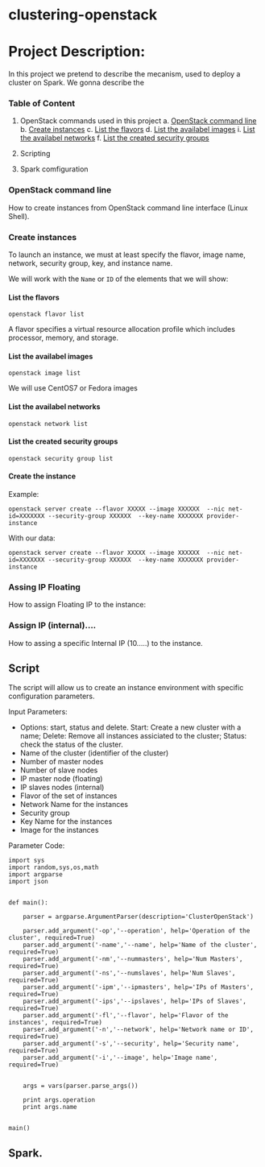 # clustering-openstack

# Project Description:
In this project we pretend to describe the mecanism, used to deploy a cluster on Spark. We gonna describe the 

### Table of Content
1. OpenStack commands used in this project 
	a. [OpenStack command line](#OpenStack-command-line)
	b. [Create instances](#Create-instances)
	c. [List the flavors](#How-to-show-the-flavors)
	d. [List the availabel images](#List-the-availabel-images)
	i. [List the availabel networks](#List-the-availabel-networks)
	f. [List the created security groups](#List-the-created-security-groups)

2. Scripting
3. Spark comfiguration

### OpenStack command line 
How to create instances from OpenStack command line interface (Linux Shell).

### Create instances

To launch an instance, we must at least specify the flavor, image name, network, security group, key, and instance name.

We will work with the ``Name`` or ``ID`` of the elements that we will show:


#### List the flavors

```
openstack flavor list 
```

A flavor specifies a virtual resource allocation profile which includes processor, memory, and storage.

#### List the availabel images

```
openstack image list
```

We will use CentOS7 or Fedora images

#### List the availabel networks
```
openstack network list
```

#### List the created security groups

```
openstack security group list
```

#### Create the instance

Example:

```
openstack server create --flavor XXXXX --image XXXXXX  --nic net-id=XXXXXXX --security-group XXXXXX  --key-name XXXXXXX provider-instance
```

With our data:

```
openstack server create --flavor XXXXX --image XXXXXX  --nic net-id=XXXXXXX --security-group XXXXXX  --key-name XXXXXXX provider-instance
```

### Assing IP Floating

How to assign Floating IP to the instance:



### Assign IP (internal)....

How to assing a specific Internal IP (10.....) to the instance.

## Script

The script will allow us to create an instance environment with specific configuration parameters.

Input Parameters:

- Options: start, status and delete. Start: Create a new cluster with a name; Delete: Remove all instances assiciated to the cluster; Status: check the status of the cluster.
- Name of the cluster (identifier of the cluster)
- Number of master nodes
- Number of slave nodes
- IP master node (floating)
- IP slaves nodes (internal)
- Flavor of the set of instances
- Network Name for the instances
- Security group
- Key Name for the instances
- Image for the instances

Parameter Code:

```
import sys
import random,sys,os,math
import argparse
import json


def main():

	parser = argparse.ArgumentParser(description='ClusterOpenStack')

	parser.add_argument('-op','--operation', help='Operation of the cluster', required=True)
	parser.add_argument('-name','--name', help='Name of the cluster', required=True)
	parser.add_argument('-nm','--nummasters', help='Num Masters', required=True)
	parser.add_argument('-ns','--numslaves', help='Num Slaves', required=True)
	parser.add_argument('-ipm','--ipmasters', help='IPs of Masters', required=True)
	parser.add_argument('-ips','--ipslaves', help='IPs of Slaves', required=True)
	parser.add_argument('-fl','--flavor', help='Flavor of the instances', required=True)
	parser.add_argument('-n','--network', help='Network name or ID', required=True)
	parser.add_argument('-s','--security', help='Security name', required=True)
	parser.add_argument('-i','--image', help='Image name', required=True)
	

	args = vars(parser.parse_args())

	print args.operation
	print args.name


main()

```




## Spark.

